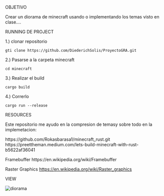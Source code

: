 OBJETIVO

<P>
Crear un diorama de minecraft usando o implementando los temas visto en clase....
</P>

RUNNING DE PROJECT
<p>
1.) clonar repositorio
</p>

```
gti clone https://github.com/DiederichSolis/ProyectoGRA.git
```

<p>
2.) Pasarse a la carpeta minecraft
</p>

```
cd minecraft
```

<p>
3.) Realizar el build
</p>

```
cargo build
```

4.) Correrlo
</p>

```
cargo run --release
```

RESOURCES

<p>
Este repositorio me ayudo en la compresion de temasy sobre todo en la implemetacion:
  </p>
<p>
https://github.com/Rokasbarasa1/minecraft_rust.git
https://preettheman.medium.com/lets-build-minecraft-with-rust-b5622af36041
</p>
Framebuffer
https://en.wikipedia.org/wiki/Framebuffer

Raster Graphics
https://en.wikipedia.org/wiki/Raster_graphics
</p>


VIEW


![diorama](https://github.com/user-attachments/assets/436ad6c5-b985-4100-bf11-2e65883149db)

